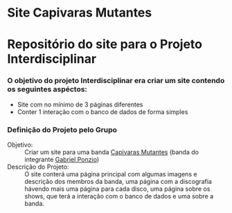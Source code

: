 # Site Capivaras Mutantes
<h1>
  Repositório do site para o Projeto Interdisciplinar
</h1>
<div>
 <h3>
   O objetivo do projeto Interdisciplinar era criar um site contendo os seguintes aspéctos:
 </h3>
 <ul>
    <li>
      Site com no mínimo de 3 páginas diferentes
    </li>
    <li>
      Conter 1 interação com o banco de dados de forma simples
    </li>
  </ul> 
</div>
<div>
  <h3>
    Definição do Projeto pelo Grupo
  </h3>
    <dl>
      <dt>
        Objetivo:
      </dt>
          <dd>
            Criar um site para uma banda <a href="https://open.spotify.com/artist/2mUyyzpt9FNQFvGvfuJI0F?si=HdEG-TL1RE-KazKhCa1UxQ">Capivaras Mutantes</a>
            (banda   do integrante <a href="https://github.com/WoLF-Ponzio">Gabriel Ponzio</a>)
          </dd>
      <dt>
        Descrição do Projeto:
      </dt>
          <dd>
            O site conterá uma página principal com algumas imagens e descrição dos membros da banda, uma página com a discografia 
            hávendo mais uma página para cada disco, uma página sobre os shows, que terá a interação com o banco de dados e uma sobre a banda. 
          </dd>
    </dl>
</div>

